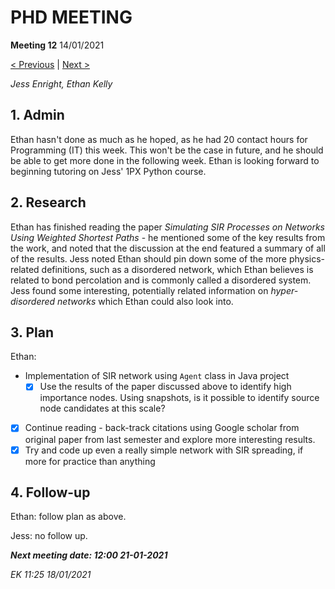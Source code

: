 # PHD MEETING

__Meeting 12__
14/01/2021

[< Previous](11_07-01-21.md) | [Next >](13_21-01-21.md)

_Jess Enright,_
_Ethan Kelly_


## 1. Admin

Ethan hasn't done as much as he hoped, as he had 20 contact hours for Programming (IT) this week. This won't be the case in future, and he should be able to get more done in the following week. Ethan is looking forward to beginning tutoring on Jess' 1PX Python course.


## 2. Research

Ethan has finished reading the paper _Simulating SIR Processes on Networks Using Weighted Shortest Paths_ - he mentioned some of the key results from the work, and noted that the discussion at the end featured a summary of all of the results. Jess noted Ethan should pin down some of the more physics-related definitions, such as a disordered network, which Ethan believes is related to bond percolation and is commonly called a disordered system. Jess found some interesting, potentially related information on _hyper-disordered networks_ which Ethan could also look into.


## 3. Plan

Ethan: 
* Implementation of SIR network using `Agent` class in Java project
  * [x] Use the results of the paper discussed above to identify high importance nodes. Using snapshots, is it possible to identify source node candidates at this scale?
* [x] Continue reading - back-track citations using Google scholar from original paper from last semester and explore more interesting results.
* [x] Try and code up even a really simple network with SIR spreading, if more for practice than anything

## 4. Follow-up

Ethan: follow plan as above.

Jess: no follow up.


**_Next meeting date: 12:00 21-01-2021_**



_EK 11:25 18/01/2021_
